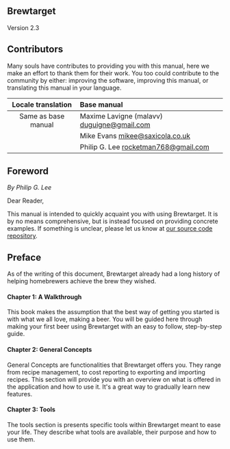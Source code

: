 Brewtarget
---------------------------------
Version 2.3

## Contributors
Many souls have contributes to providing you with this manual, here we make an effort to thank them for their work. You too could contribute to the community by either: improving the software, improving this manual, or translating this manual in your language.

| Locale translation  | Base manual |
| :----------------:  | :---------- |
| Same as base manual | Maxime Lavigne (malavv) <duguigne@gmail.com> |
| | Mike Evans <mikee@saxicola.co.uk> |
| | Philip G. Lee <rocketman768@gmail.com> |


## Foreword
*By Philip G. Lee*

Dear Reader,

This manual is intended to quickly acquaint you with using Brewtarget. It is by no means comprehensive, but is instead focused on providing concrete examples. If something is unclear, please let us know at
[our source code repository](https://github.com/Brewtarget/manual).

## Preface

As of the writing of this document, Brewtarget already had a long history of helping homebrewers achieve the brew they wished.

#### Chapter 1: A Walkthrough
This book makes the assumption that the best way of getting you started is with what we all love, making a beer. You will be guided here through making your first beer using Brewtarget with an easy to follow, step-by-step guide.

#### Chapter 2: General Concepts
General Concepts are functionalities that Brewtarget offers you. They range from recipe management, to cost reporting to exporting and importing recipes. This section will provide you with an overview on what is offered in the application and how to use it. It's a great way to gradually learn new features.

#### Chapter 3: Tools
The tools section is presents specific tools within Brewtarget meant to ease your life. They describe what tools are available, their purpose and how to use them.